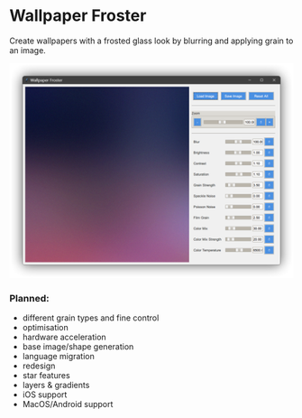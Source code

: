 # Wallpaper Froster
Create wallpapers with a frosted glass look by blurring and applying grain to an image.

![Screenshot](/screenshot.png)

### Planned:
- different grain types and fine control
- optimisation
- hardware acceleration
- base image/shape generation
- language migration
- redesign
- star features
- layers & gradients
- iOS support
- MacOS/Android support
